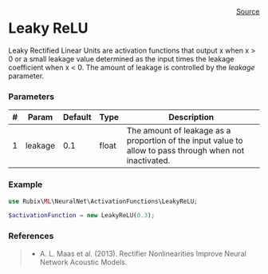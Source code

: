 <p><span style="float:right;"><a href="https://github.com/RubixML/RubixML/blob/master/src/NeuralNet/ActivationFunctions/LeakyReLU.php">Source</a></span></p>

# Leaky ReLU
Leaky Rectified Linear Units are activation functions that output x when x > 0 or a small leakage value determined as the input times the leakage coefficient when x < 0. The amount of leakage is controlled by the *leakage* parameter.

### Parameters
| # | Param | Default | Type | Description |
|---|---|---|---|---|
| 1 | leakage | 0.1 | float | The amount of leakage as a proportion of the input value to allow to pass through when not inactivated. |

### Example
```php
use Rubix\ML\NeuralNet\ActivationFunctions\LeakyReLU;

$activationFunction = new LeakyReLU(0.3);
```

### References
>- A. L. Maas et al. (2013). Rectifier Nonlinearities Improve Neural Network Acoustic Models.